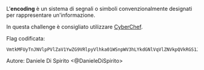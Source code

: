 L'**encoding** è un sistema di segnali o simboli convenzionalmente designati per rappresentare un'informazione.

In questa challenge è consigliato utilizzare [CyberChef](https://gchq.github.io/CyberChef/).

Flag codificata:

```text
VmtkMFUyTnJNVlpPVlZaV1YwZG9VRlpyVlhka01WSnpWV3hLYkdGNlVqVlZNVkpQVkRGS1JrMVVUbFZYU0VKRFZGWmFkMk5XWkhSa1JUVnNZa1ZXTlZZeWVGTldhelZXVGxab1dGZElRazlhVjNoM1l6RlNkR05GTlU1aVNFSjRWakZTUTFSdFZuSldXR3hZWWtaS1lWUlVRWGhPYkZwWllrVTFWMUl4U25rPQ==
```

Autore: Daniele Di Spirito <@DanieleDiSpirito>
